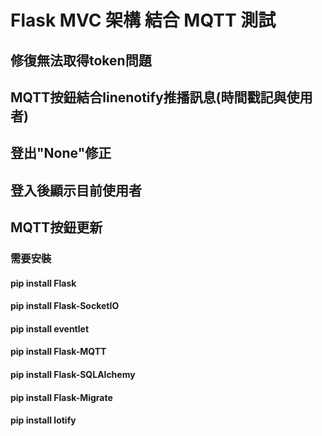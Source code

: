 # Flask MVC 架構 結合 MQTT 測試
## 修復無法取得token問題
## MQTT按鈕結合linenotify推播訊息(時間戳記與使用者)
## 登出"None"修正
## 登入後顯示目前使用者
## MQTT按鈕更新

### 需要安裝

#### pip install Flask
#### pip install Flask-SocketIO
#### pip install eventlet
#### pip install Flask-MQTT
#### pip install Flask-SQLAlchemy
#### pip install Flask-Migrate
#### pip install lotify
